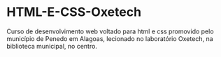 # HTML-E-CSS-Oxetech
 Curso de desenvolvimento web voltado para html e css promovido pelo município de Penedo em Alagoas, lecionado no laboratório Oxetech, na biblioteca municipal, no centro.
